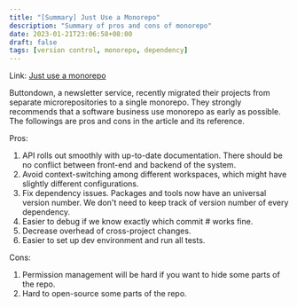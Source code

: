 ```yaml
---
title: "[Summary] Just Use a Monorepo"
description: "Summary of pros and cons of monorepo"
date: 2023-01-21T23:06:58+08:00
draft: false
tags: [version control, monorepo, dependency]
---
```


Link: [Just use a monorepo](https://buttondown.email/blog/just-use-a-monorepo)

Buttondown, a newsletter service, recently migrated their projects from separate microrepositories to a single monorepo. They strongly recommends that a software business use monorepo as early as possible. The followings are pros and cons in the article and its reference.

Pros:
1. API rolls out smoothly with up-to-date documentation. There should be no conflict between front-end and backend of the system.
2. Avoid context-switching among different workspaces, which might have slightly different configurations.
3. Fix dependency issues. Packages and tools now have an universal version number. We don't need to keep track of version number of every dependency.
4. Easier to debug if we know exactly which commit # works fine.
5. Decrease overhead of cross-project changes.
6. Easier to set up dev environment and run all tests.

Cons:
1. Permission management will be hard if you want to hide some parts of the repo.
2. Hard to open-source some parts of the repo.
